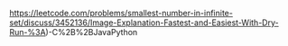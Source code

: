 https://leetcode.com/problems/smallest-number-in-infinite-set/discuss/3452136/Image-Explanation-Fastest-and-Easiest-With-Dry-Run-%3A)-C%2B%2BJavaPython